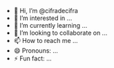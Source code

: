 - 👋 Hi, I’m @cifradecifra
- 👀 I’m interested in ...
- 🌱 I’m currently learning ...
- 💞️ I’m looking to collaborate on ...
- 📫 How to reach me ...
- 😄 Pronouns: ...
- ⚡ Fun fact: ...

<!---
cifradecifra/cifradecifra is a ✨ special ✨ repository because its `README.md` (this file) appears on your GitHub profile.
You can click the Preview link to take a look at your changes.
--->
